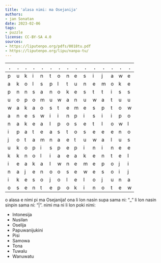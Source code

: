 ```yaml
---
title: 'alasa nimi: ma Osejanija'
authors:
- jan Sonatan
date: 2023-02-06
tags:
- puzzle
license: CC-BY-SA 4.0
sources:
- https://liputenpo.org/pdfs/0018tu.pdf
- https://liputenpo.org/lipu/nanpa-tu/
---
```


.|.|.|.|.|.|.|.|.|.|.|.|.|.|.
-|-|-|-|-|-|-|-|-|-|-|-|-|-|-
p|u|k|i|n|t|o|n|e|s|i|j|a|w|e
a|k|o|l|s|p|l|t|u|n|e|m|o|k|e
p|n|n|s|a|n|o|k|e|s|t|t|i|s|s
u|o|p|o|m|u|w|a|n|u|w|a|t|u|u
w|a|k|a|o|s|t|e|m|e|s|p|t|o|w
a|n|e|s|w|i|i|n|p|i|s|i|i|p|o
n|a|k|e|a|l|p|o|s|e|t|l|o|w|l
i|p|a|t|e|a|s|t|o|s|e|e|e|n|o
j|o|t|a|m|n|a|e|t|u|w|a|l|u|s
u|k|o|p|i|s|p|e|p|i|n|i|n|e|e
k|k|n|o|l|i|a|e|a|k|e|n|t|e|l
i|e|a|k|a|l|w|n|e|m|e|p|o|j|i
n|a|j|e|n|o|o|s|e|w|e|s|o|i|j
i|k|e|s|o|j|o|l|e|l|o|j|u|n|a
o|s|e|n|t|e|p|o|k|i|n|o|t|e|w

o alasa e nimi pi ma Osejanija! ona li lon nasin supa sama ni: “\_” li lon nasin sinpin sama ni: “|”. nimi ma ni li lon poki nimi:

- Intonesija
- Nusilan
- Oselija
- Papuwanijukini
- Pisi
- Samowa
- Tona
- Tuwalu
- Wanuwatu